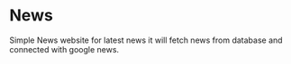 # News
Simple News website for latest news it will fetch news from database and connected with google news.
